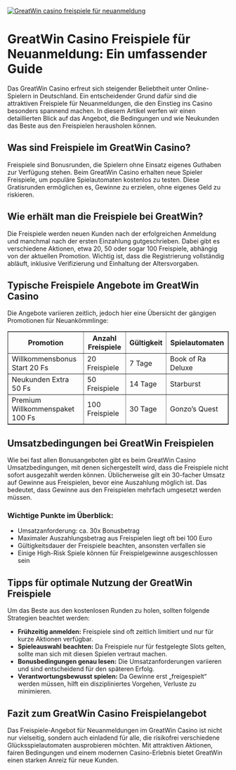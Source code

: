 [![GreatWin casino freispiele für neuanmeldung](https://123-caf.pages.dev/gitsignup.png)](https://vrmoo.ru/Bt82HjjY)

<h1>GreatWin Casino Freispiele für Neuanmeldung: Ein umfassender Guide</h1>  <p>Das GreatWin Casino erfreut sich steigender Beliebtheit unter Online-Spielern in Deutschland. Ein entscheidender Grund dafür sind die attraktiven Freispiele für Neuanmeldungen, die den Einstieg ins Casino besonders spannend machen. In diesem Artikel werfen wir einen detaillierten Blick auf das Angebot, die Bedingungen und wie Neukunden das Beste aus den Freispielen herausholen können.</p>  <h2>Was sind Freispiele im GreatWin Casino?</h2>  <p>Freispiele sind Bonusrunden, die Spielern ohne Einsatz eigenes Guthaben zur Verfügung stehen. Beim GreatWin Casino erhalten neue Spieler Freispiele, um populäre Spielautomaten kostenlos zu testen. Diese Gratisrunden ermöglichen es, Gewinne zu erzielen, ohne eigenes Geld zu riskieren.</p>  <h2>Wie erhält man die Freispiele bei GreatWin?</h2>  <p>Die Freispiele werden neuen Kunden nach der erfolgreichen Anmeldung und manchmal nach der ersten Einzahlung gutgeschrieben. Dabei gibt es verschiedene Aktionen, etwa 20, 50 oder sogar 100 Freispiele, abhängig von der aktuellen Promotion. Wichtig ist, dass die Registrierung vollständig abläuft, inklusive Verifizierung und Einhaltung der Altersvorgaben.</p>  <h2>Typische Freispiele Angebote im GreatWin Casino</h2>  <p>Die Angebote variieren zeitlich, jedoch hier eine Übersicht der gängigen Promotionen für Neuankömmlinge:</p>  <table border="1" cellpadding="8" cellspacing="0" style="border-collapse: collapse; width: 100%; max-width: 600px;">   <thead>     <tr>       <th>Promotion</th>       <th>Anzahl Freispiele</th>       <th>Gültigkeit</th>       <th>Spielautomaten</th>     </tr>   </thead>   <tbody>     <tr>       <td>Willkommensbonus Start 20 Fs</td>       <td>20 Freispiele</td>       <td>7 Tage</td>       <td>Book of Ra Deluxe</td>     </tr>     <tr>       <td>Neukunden Extra 50 Fs</td>       <td>50 Freispiele</td>       <td>14 Tage</td>       <td>Starburst</td>     </tr>     <tr>       <td>Premium Willkommenspaket 100 Fs</td>       <td>100 Freispiele</td>       <td>30 Tage</td>       <td>Gonzo’s Quest</td>     </tr>   </tbody> </table>  <h2>Umsatzbedingungen bei GreatWin Freispielen</h2>  <p>Wie bei fast allen Bonusangeboten gibt es beim GreatWin Casino Umsatzbedingungen, mit denen sichergestellt wird, dass die Freispiele nicht sofort ausgezahlt werden können. Üblicherweise gilt ein 30-facher Umsatz auf Gewinne aus Freispielen, bevor eine Auszahlung möglich ist. Das bedeutet, dass Gewinne aus den Freispielen mehrfach umgesetzt werden müssen.</p>  <h3>Wichtige Punkte im Überblick:</h3> <ul>   <li>Umsatzanforderung: ca. 30x Bonusbetrag</li>   <li>Maximaler Auszahlungsbetrag aus Freispielen liegt oft bei 100 Euro</li>   <li>Gültigkeitsdauer der Freispiele beachten, ansonsten verfallen sie</li>   <li>Einige High-Risk Spiele können für Freispielgewinne ausgeschlossen sein</li> </ul>  <h2>Tipps für optimale Nutzung der GreatWin Freispiele</h2>  <p>Um das Beste aus den kostenlosen Runden zu holen, sollten folgende Strategien beachtet werden:</p>  <ul>   <li><strong>Frühzeitig anmelden:</strong> Freispiele sind oft zeitlich limitiert und nur für kurze Aktionen verfügbar.</li>   <li><strong>Spieleauswahl beachten:</strong> Da Freispiele nur für festgelegte Slots gelten, sollte man sich mit diesen Spielen vertraut machen.</li>   <li><strong>Bonusbedingungen genau lesen:</strong> Die Umsatzanforderungen variieren und sind entscheidend für den späteren Erfolg.</li>   <li><strong>Verantwortungsbewusst spielen:</strong> Da Gewinne erst „freigespielt“ werden müssen, hilft ein diszipliniertes Vorgehen, Verluste zu minimieren.</li> </ul>  <h2>Fazit zum GreatWin Casino Freispielangebot</h2>  <p>Das Freispiele-Angebot für Neuanmeldungen im GreatWin Casino ist nicht nur vielseitig, sondern auch einladend für alle, die risikofrei verschiedene Glücksspielautomaten ausprobieren möchten. Mit attraktiven Aktionen, fairen Bedingungen und einem modernen Casino-Erlebnis bietet GreatWin einen starken Anreiz für neue Kunden.</p>